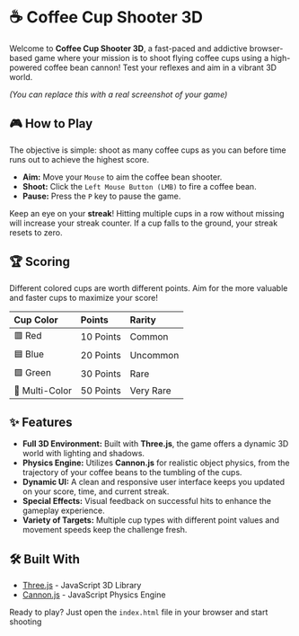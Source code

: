 
# ☕ Coffee Cup Shooter 3D

Welcome to **Coffee Cup Shooter 3D**, a fast-paced and addictive browser-based game where your mission is to shoot flying coffee cups using a high-powered coffee bean cannon! Test your reflexes and aim in a vibrant 3D world.

 *(You can replace this with a real screenshot of your game)*

## 🎮 How to Play

The objective is simple: shoot as many coffee cups as you can before time runs out to achieve the highest score.

*   **Aim:** Move your `Mouse` to aim the coffee bean shooter.
*   **Shoot:** Click the `Left Mouse Button (LMB)` to fire a coffee bean.
*   **Pause:** Press the `P` key to pause the game.

Keep an eye on your **streak**! Hitting multiple cups in a row without missing will increase your streak counter. If a cup falls to the ground, your streak resets to zero.

## 🏆 Scoring

Different colored cups are worth different points. Aim for the more valuable and faster cups to maximize your score!

| Cup Color | Points | Rarity |
| :--- | :--- | :--- |
| 🟥 Red | 10 Points | Common |
| 🟦 Blue | 20 Points | Uncommon |
| 🟩 Green | 30 Points | Rare |
| 🎨 Multi-Color | 50 Points | Very Rare |

## ✨ Features

*   **Full 3D Environment:** Built with **Three.js**, the game offers a dynamic 3D world with lighting and shadows.
*   **Physics Engine:** Utilizes **Cannon.js** for realistic object physics, from the trajectory of your coffee beans to the tumbling of the cups.
*   **Dynamic UI:** A clean and responsive user interface keeps you updated on your score, time, and current streak.
*   **Special Effects:** Visual feedback on successful hits to enhance the gameplay experience.
*   **Variety of Targets:** Multiple cup types with different point values and movement speeds keep the challenge fresh.

## 🛠️ Built With

*   [Three.js](https://threejs.org/) - JavaScript 3D Library
*   [Cannon.js](http://www.cannonjs.org/) - JavaScript Physics Engine

Ready to play? Just open the `index.html` file in your browser and start shooting
